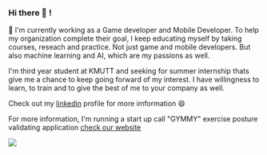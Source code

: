 ### Hi there 👋 !

<!--
**ChalothornYn/ChalothornYn** is a ✨ _special_ ✨ repository because its `README.md` (this file) appears on your GitHub profile.

Here are some ideas to get you started:

- 🔭 I’m currently working on ...
- 🌱 I’m currently learning ...
- 👯 I’m looking to collaborate on ...
- 🤔 I’m looking for help with ...
- 💬 Ask me about ...
- 📫 How to reach me: ...
- 😄 Pronouns: ...
- ⚡ Fun fact: ...
-->

🔭 I'm currently working as a Game developer and Mobile Developer. To help my organization complete their goal, I keep educating myself by taking courses, reseach and practice.
Not just game and mobile developers. But also machine learning and AI, which are my passions as well.

I'm third year student at KMUTT and seeking for summer internship thats give me a chance to keep going forward of my interest. I have willingness to learn, to train and to give the best of me to your company as well. 

Check out my [linkedin](https://www.linkedin.com/in/chalothorn-yn/) profile for more imformation 😄

For more information, I'm running a start up call "GYMMY" exercise posture validating application [check our website](www.gymmy.live)

<img src ="https://github-readme-stats.vercel.app/api?username=ChalothornYn&&show_icons=false&title_color=ffffff&icon_color=bb2acf&text_color=daf7dc&bg_color=151515">
